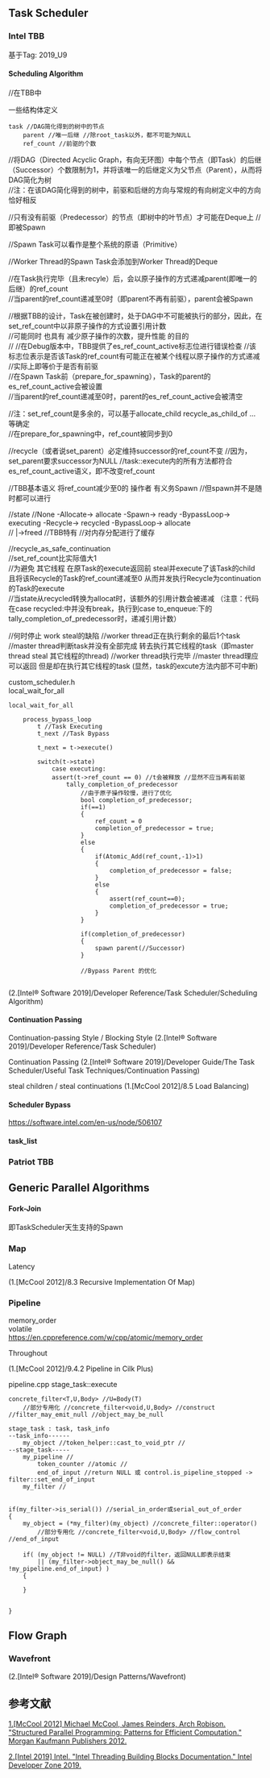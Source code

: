 ﻿## Task Scheduler

### Intel TBB

基于Tag: 2019_U9  

#### Scheduling Algorithm

//在TBB中

一些结构体定义  
```
task //DAG简化得到的树中的节点
    parent //唯一后继 //除root_task以外，都不可能为NULL
    ref_count //前驱的个数
```

//将DAG（Directed Acyclic Graph，有向无环图）中每个节点（即Task）的后继（Successor）个数限制为1，并将该唯一的后继定义为父节点（Parent），从而将DAG简化为树  
//注：在该DAG简化得到的树中，前驱和后继的方向与常规的有向树定义中的方向恰好相反  

//只有没有前驱（Predecessor）的节点（即树中的叶节点）才可能在Deque上 //即被Spawn 

//Spawn Task可以看作是整个系统的原语（Primitive）

//Worker Thread的Spawn Task会添加到Worker Thread的Deque  

//在Task执行完毕（且未recyle）后，会以原子操作的方式递减parent(即唯一的后继）的ref_count  
//当parent的ref_count递减至0时（即parent不再有前驱），parent会被Spawn  

//根据TBB的设计，Task在被创建时，处于DAG中不可能被执行的部分，因此，在set_ref_count中以非原子操作的方式设置引用计数  
//可能同时 也具有 减少原子操作的次数，提升性能 的目的  
//
//在Debug版本中，TBB提供了es_ref_count_active标志位进行错误检查 //该标志位表示是否该Task的ref_count有可能正在被某个线程以原子操作的方式递减 //实际上即等价于是否有前驱  
//在Spawn Task前（prepare_for_spawning），Task的parent的es_ref_count_active会被设置  
//当parent的ref_count递减至0时，parent的es_ref_count_active会被清空  

//注：set_ref_count是多余的，可以基于allocate_child recycle_as_child_of ... 等确定  
//在prepare_for_spawning中，ref_count被同步到0

//recycle（或者说set_parent）必定维持successor的ref_count不变 //因为，set_parent要求successor为NULL
//task::execute内的所有方法都符合es_ref_count_active语义，即不改变ref_count

//TBB基本语义 将ref_count减少至0的 操作者  有义务Spawn //但spawn并不是随时都可以进行

//state
//None -Allocate-> allocate -Spawn-> ready -BypassLoop-> executing -Recycle-> recycled -BypassLoop-> allocate  
//                                                          |->freed //TBB特有 //对内存分配进行了缓存  

//recycle_as_safe_continuation  
//set_ref_count比实际值大1  
//为避免 其它线程 在原Task的execute返回前 steal并execute了该Task的child 且将该Recycle的Task的ref_count递减至0 从而并发执行Recycle为continuation的Task的execute  
//当state从recycled转换为allocat时，该额外的引用计数会被递减 （注意：代码在case recycled:中并没有break，执行到case to_enqueue:下的tally_completion_of_predecessor时，递减引用计数）  
  

//何时停止
work steal的缺陷
//worker thread正在执行剩余的最后1个task
//master thread判断task并没有全部完成 转去执行其它线程的task（即master thread steal 其它线程的thread)
//worker thread执行完毕 //master thread理应可以返回 但是却在执行其它线程的task (显然，task的excute方法内部不可中断)

custom_scheduler.h  
local_wait_for_all  
```
local_wait_for_all
    
    process_bypass_loop
        t //Task Executing
        t_next //Task Bypass

        t_next = t->execute()

        switch(t->state)
            case executing:
            assert(t->ref_count == 0) //t会被释放 //显然不应当再有前驱
                tally_completion_of_predecessor
                    //由于原子操作较慢，进行了优化
                    bool completion_of_predecessor;
                    if(==1)
                    {
                        ref_count = 0
                        completion_of_predecessor = true;
                    }
                    else
                    {
                        if(Atomic_Add(ref_count,-1)>1)
                        {
                            completion_of_predecessor = false;
                        }
                        else
                        {
                            assert(ref_count==0);
                            completion_of_predecessor = true;
                        }
                    }

                    if(completion_of_predecessor)
                    {
                        spawn parent(//Successor)
                    }

                    //Bypass Parent 的优化


```

(2.\[Intel® Software 2019\]/Developer Reference/Task Scheduler/Scheduling Algorithm)


#### Continuation Passing


Continuation-passing Style / Blocking Style (2.\[Intel® Software 2019\]/Developer Reference/Task Scheduler)  

Continuation Passing (2.\[Intel® Software 2019\]/Developer Guide/The Task Scheduler/Useful Task Techniques/Continuation Passing)  

steal children / steal continuations (1.\[McCool 2012\]/8.5 Load Balancing)  

#### Scheduler Bypass
https://software.intel.com/en-us/node/506107  

#### task_list

### Patriot TBB


## Generic Parallel Algorithms

#### Fork-Join

即TaskScheduler天生支持的Spawn  

### Map

Latency

(1.\[McCool 2012\]/8.3 Recursive Implementation Of Map)  

### Pipeline

memory_order  
volatile  
https://en.cppreference.com/w/cpp/atomic/memory_order  


Throughout  

(1.\[McCool 2012\]/9.4.2 Pipeline in Cilk Plus)  

pipeline.cpp
stage_task::execute
```
concrete_filter<T,U,Body> //U=Body(T)
    //部分专用化 //concrete_filter<void,U,Body> //construct //filter_may_emit_null //object_may_be_null 

stage_task : task, task_info
--task_info------
    my_object //token_helper::cast_to_void_ptr //
--stage_task-----
    my_pipeline //
        token_counter //atomic //
        end_of_input //return NULL 或 control.is_pipeline_stopped -> filter::set_end_of_input
    my_filter //


if(my_filter->is_serial()) //serial_in_order或serial_out_of_order
{
    my_object = (*my_filter)(my_object) //concrete_filter::operator()
        //部分专用化 //concrete_filter<void,U,Body> //flow_control //end_of_input

    if( (my_object != NULL) //T非void的filter，返回NULL即表示结束
        || (my_filter->object_may_be_null() && !my_pipeline.end_of_input) ) 
    {

    }


}

```


## Flow Graph  

### Wavefront  

(2.\[Intel® Software 2019\]/Design Patterns/Wavefront)  



## 参考文献
[1.\[McCool 2012\] Michael McCool, James Reinders, Arch Robison. "Structured Parallel Programming: Patterns for Efficient Computation." Morgan Kaufmann Publishers 2012.](http://parallelbook.com/)   

[2.\[Intel 2019\] Intel. "Intel Threading Building Blocks Documentation." Intel Developer Zone 2019.](https://www.threadingbuildingblocks.org/docs/help/index.htm)   
 